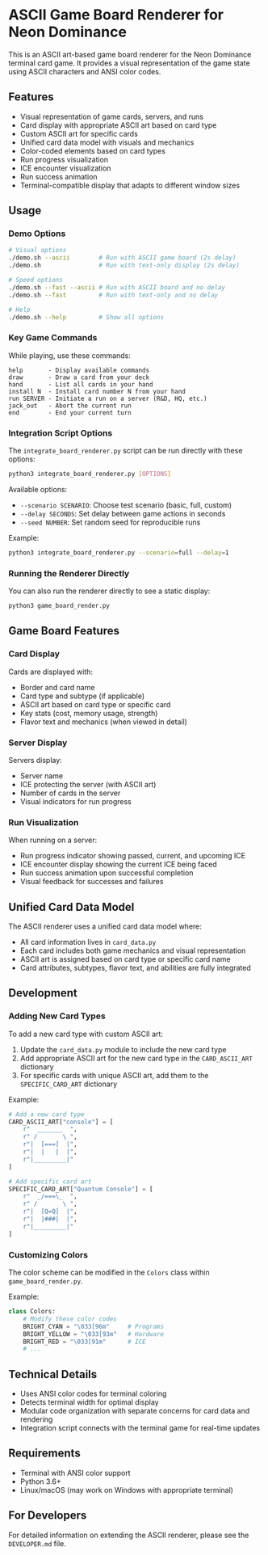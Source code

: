 # ASCII Game Board Renderer for Neon Dominance

This is an ASCII art-based game board renderer for the Neon Dominance terminal card game. It provides a visual representation of the game state using ASCII characters and ANSI color codes.

## Features

- Visual representation of game cards, servers, and runs
- Card display with appropriate ASCII art based on card type
- Custom ASCII art for specific cards
- Unified card data model with visuals and mechanics
- Color-coded elements based on card types
- Run progress visualization
- ICE encounter visualization
- Run success animation
- Terminal-compatible display that adapts to different window sizes

## Usage

### Demo Options

```bash
# Visual options
./demo.sh --ascii        # Run with ASCII game board (2s delay)
./demo.sh                # Run with text-only display (2s delay)

# Speed options
./demo.sh --fast --ascii # Run with ASCII board and no delay
./demo.sh --fast         # Run with text-only and no delay

# Help
./demo.sh --help         # Show all options
```

### Key Game Commands

While playing, use these commands:

```
help       - Display available commands
draw       - Draw a card from your deck
hand       - List all cards in your hand
install N  - Install card number N from your hand
run SERVER - Initiate a run on a server (R&D, HQ, etc.)
jack_out   - Abort the current run
end        - End your current turn
```

### Integration Script Options

The `integrate_board_renderer.py` script can be run directly with these options:

```bash
python3 integrate_board_renderer.py [OPTIONS]
```

Available options:
- `--scenario SCENARIO`: Choose test scenario (basic, full, custom)
- `--delay SECONDS`: Set delay between game actions in seconds
- `--seed NUMBER`: Set random seed for reproducible runs

Example:
```bash
python3 integrate_board_renderer.py --scenario=full --delay=1
```

### Running the Renderer Directly

You can also run the renderer directly to see a static display:

```bash
python3 game_board_render.py
```

## Game Board Features

### Card Display

Cards are displayed with:
- Border and card name
- Card type and subtype (if applicable)
- ASCII art based on card type or specific card
- Key stats (cost, memory usage, strength)
- Flavor text and mechanics (when viewed in detail)

### Server Display

Servers display:
- Server name
- ICE protecting the server (with ASCII art)
- Number of cards in the server
- Visual indicators for run progress

### Run Visualization

When running on a server:
- Run progress indicator showing passed, current, and upcoming ICE
- ICE encounter display showing the current ICE being faced
- Run success animation upon successful completion
- Visual feedback for successes and failures

## Unified Card Data Model

The ASCII renderer uses a unified card data model where:

- All card information lives in `card_data.py`
- Each card includes both game mechanics and visual representation
- ASCII art is assigned based on card type or specific card name
- Card attributes, subtypes, flavor text, and abilities are fully integrated

## Development

### Adding New Card Types

To add a new card type with custom ASCII art:

1. Update the `card_data.py` module to include the new card type
2. Add appropriate ASCII art for the new card type in the `CARD_ASCII_ART` dictionary
3. For specific cards with unique ASCII art, add them to the `SPECIFIC_CARD_ART` dictionary

Example:
```python
# Add a new card type
CARD_ASCII_ART["console"] = [
    r"  _______  ",
    r" /       \ ",
    r"|  [===]  |",
    r"|  |   |  |",
    r"|_________|"
]

# Add specific card art
SPECIFIC_CARD_ART["Quantum Console"] = [
    r"  _/===\_  ",
    r" /       \ ",
    r"|  [Q=Q]  |",
    r"|  |###|  |",
    r"|_________|"
]
```

### Customizing Colors

The color scheme can be modified in the `Colors` class within `game_board_render.py`.

Example:
```python
class Colors:
    # Modify these color codes
    BRIGHT_CYAN = "\033[96m"     # Programs
    BRIGHT_YELLOW = "\033[93m"   # Hardware
    BRIGHT_RED = "\033[91m"      # ICE
    # ...
```

## Technical Details

- Uses ANSI color codes for terminal coloring
- Detects terminal width for optimal display
- Modular code organization with separate concerns for card data and rendering
- Integration script connects with the terminal game for real-time updates

## Requirements

- Terminal with ANSI color support
- Python 3.6+
- Linux/macOS (may work on Windows with appropriate terminal)

## For Developers

For detailed information on extending the ASCII renderer, please see the `DEVELOPER.md` file. 
